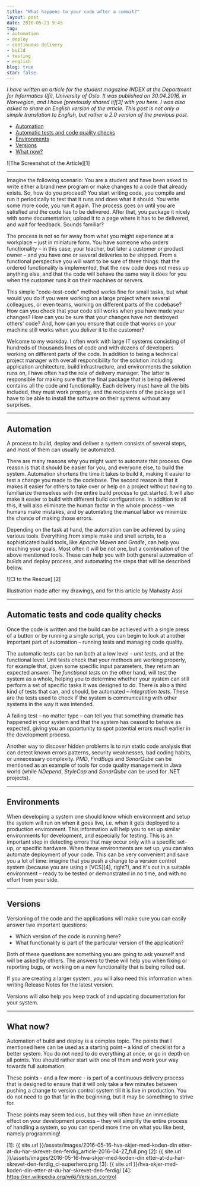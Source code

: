 ```yaml
---
title: "What happens to your code after a commit?"
layout: post
date: 2016-05-21 9:45
tag:
- automation
- deploy
- continuous delivery
- build
- testing
- english
blog: true
star: false
---
```



_I have written an article for the student magazine INDEX at the Department for Informatics (Ifi), University of Oslo. It was published on 30.04.2016, in Norwegian, and I have [previously shared it][3] with you here. I was also asked to share an English version of the article. This post is not only a simple translation to English, but rather a 2.0 version of the previous post._

- [Automation](#automation)
- [Automatic tests and code quality checks](#automatic-tests-and-code-quality-checks)
- [Environments](#environments)
- [Versions](#versions)
- [What now?](#what-now)

![The Screenshot of the Article][1]

---

Imagine the following scenario: You are a student and have been asked to write either a brand new program or make changes to a code that already exists. So, how do you proceed? You start writing code, you compile and run it periodically to test that it runs and does what it should. You write some more code, you run it again. The process goes on until you are satisfied and the code has to be delivered. After that, you package it nicely with some documentation, upload it to a page where it has to be delivered, and wait for feedback. Sounds familiar?

The process is not so far away from what you might experience at a workplace – just in miniature form. You have someone who orders functionality – in this case, your teacher, but later a customer or product owner – and you have one or several deliveries to be shipped. From a functional perspective you will want to be sure of three things: that the ordered functionality is implemented, that the new code does not mess up anything else, and that the code will behave the same way it does for you when the customer runs it on their machines or servers.

This simple "code-test-code" method works fine for small tasks, but what would you do if you were working on a large project where several colleagues, or even teams, working on different parts of the codebase? How can you check that your code still works when you have made your changes? How can you be sure that your changes have not destroyed others' code? And, how can you ensure that code that works on your machine still works when you deliver it to the customer?

Welcome to my workday. I often work with large IT systems consisting of hundreds of thousands lines of code and with dozens of developers working on different parts of the code. In addition to being a technical project manager with overall responsibility for the solution including application architecture, build infrastructure, and environments the solution runs on, I have often had the role of delivery manager. The latter is responsible for making sure that the final package that is being delivered contains all the code and functionality. Each delivery must have all the bits included, they must work properly, and the recipients of the package will have to be able to install the software on their systems without any surprises.

---

## Automation

A process to build, deploy and deliver a system consists of several steps, and most of them can usually be automated. 

There are many reasons why you might want to automate this process. One reason is that it should be easier for you, and everyone else, to build the system. Automation shortens the time it takes to build it, making it easier to test a change you made to the codebase. The second reason is that it makes it easier for others to take over or help on a project without having to familiarize themselves with the entire build process to get started. It will also make it easier to build with different build configurations. In addition to all this, it will also eliminate the human factor in the whole process – we humans make mistakes, and by automating the manual labor we minimize the chance of making those errors.

Depending on the task at hand, the automation can be achieved by using various tools. Everything from simple make and shell scripts, to a sophisticated build tools, like _Apache Maven_ and _Gradle_, can help you reaching your goals. Most often it will be not one, but a combination of the above mentioned tools. These can help you with both general automation of builds and deploy process, and automating the steps that will be described below.

![CI to the Rescue] [2]
<figcaption class = "caption"> Illustration made after my drawings, and for this article by Mahasty Assi</figcaption>

---

## Automatic tests and code quality checks

Once the code is written and the build can be achieved with a single press of a button or by running a single script, you can begin to look at another important part of automation – running tests and managing code quality. 

The automatic tests can be run both at a low level - _unit tests_, and at the functional level. Unit tests check that your methods are working properly, for example that, given some specific input parameters, they return an expected answer. The _functional tests_ on the other hand, will test the system as a whole, helping you to determine whether your system can still perform a set of specific tasks it was designed to do. There is also a third kind of tests that can, and should, be automated – _integration tests_. These are the tests used to check if the system is communicating with other systems in the way it was intended.

A failing test – no matter type – can tell you that something dramatic has happened in your system and that the system has ceased to behave as expected, giving you an opportunity to spot potential errors much earlier in the development process.

Another way to discover hidden problems is to run static code analysis that can detect known errors patterns, security weaknesses, bad coding habits, or unnecessary complexity. _PMD_, _FindBugs_ and _SonarQube_ can be mentioned as an example of tools for code quality management in Java world (while _NDepend_, _StyleCop_ and _SonarQube_ can be used for .NET projects).

---

## Environments

When developing a system one should know which environment and setup the system will run on when it goes live, i.e. when it gets deployed to a production environment. This information will help you to set up similar environments for development, and especially for testing. This is an important step in detecting errors that may occur only with a specific set-up, or specific hardware. When these environments are set up, you can also automate deployment of your code. This can be very convenient and save you a lot of time: imagine that you push a change to a version control system (because you are using a [VCS][4], right?), and it's out in a suitable environment – ready to be tested or demonstrated in no time, and with no effort from your side.

---

## Versions

Versioning of the code and the applications will make sure you can easily answer two important questions:

* Which version of the code is running here?
* What functionality is part of the particular version of the application?

Both of these questions are something you are going to ask yourself and will be asked by others. The answers to these will help you when fixing or reporting bugs, or working on a new functionality that is being rolled out. 

If you are creating a larger system, you will also need this information when writing Release Notes for the latest version. 

Versions will also help you keep track of and updating documentation for your system.

---

## What now?

Automation of build and deploy is a complex topic. The points that I mentioned here can be used as a starting point – a kind of checklist for a better system. You do not need to do everything at once, or go in depth on all points. You should rather start with one of them and work your way towards full automation.

These points - and a few more - is part of a continuous delivery process that is designed to ensure that it will only take a few minutes between pushing a change to version control system till it is live in production. You do not need to go that far in the beginning, but it may be something to strive for. 

These points may seem tedious, but they will often have an immediate effect on your development process – they will simplify the entire process of handling a system, so you can spend more time on what you like best, namely programming!


[1]: {{ site.url }}/assets/images/2016-05-16-hva-skjer-med-koden-din etter-at-du-har-skrevet-den-ferdig_article-2016-04-27_full.png
[2]: {{ site.url }}/assets/images/2016-05-16-hva-skjer-med-koden-din etter-at-du-har-skrevet-den-ferdig_ci-superhero.png
[3]: {{ site.url }}/hva-skjer-med-koden-din-etter-at-du-har-skrevet-den-ferdig/
[4]: https://en.wikipedia.org/wiki/Version_control